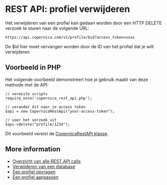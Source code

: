 # REST API: profiel verwijderen

Het verwijderen van een profiel kan gedaan worden door een HTTP DELETE verzoek te sturen naar de volgende URL:

`https://api.copernica.com/v1/profile/$id?access_token=xxxx`

De $id hier moet vervangen worden door de ID van het profiel dat je wilt verwijderen.

## Voorbeeld in PHP

Het volgende voorbeeld demonstreert hoe je gebruik maakt van deze methode met de API:

	// vereiste scripts
	require_once('copernica_rest_api.php');

	// verander dit naar je access token
	$api = new CopernicaRestApi("your-access-token");

	// voer het verzoek uit
	$api->delete("profile/1234");

Dit voorbeeld vereist de [CopernicaRestAPi klasse](rest-php).

## More information

* [Overzicht van alle REST API calls](rest-api)
* [Verwijderen van een database](rest-delete-database)
* [Een profiel opvragen](rest-get-profile)
* [Een profiel aanpassen](rest-put-profile)

